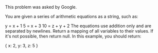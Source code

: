 This problem was asked by Google.

You are given a series of arithmetic equations as a string, such as:

y = x + 1
5 = x + 3
10 = z + y + 2
The equations use addition only and are separated by newlines. Return a mapping of all variables to their values. If it's not possible, then return null. In this example, you should return:

{
  x: 2,
  y: 3,
  z: 5
}